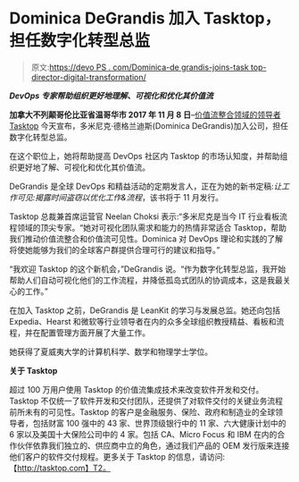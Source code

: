 # Dominica DeGrandis 加入 Tasktop，担任数字化转型总监

> 原文:[https://devo PS . com/Dominica-de grandis-joins-task top-director-digital-transformation/](https://devops.com/dominica-degrandis-joins-tasktop-director-digital-transformation/)

***DevOps 专家帮助组织更好地理解、可视化和优化其价值流***

**加拿大不列颠哥伦比亚省温哥华市 2017 年 11 月 8 日**–[价值流整合领域的领导者 Tasktop](http://www.tasktop.com/) 今天宣布，多米尼克·德格兰迪斯(Dominica DeGrandis)加入公司，担任数字化转型总监。

在这个职位上，她将帮助提高 DevOps 社区内 Tasktop 的市场认知度，并帮助组织更好地了解、可视化和优化其价值流。

DeGrandis 是全球 DevOps 和精益活动的定期发言人，正在为她的新书定稿:*让工作可见:揭露时间盗窃以优化工作&流程*，该书将于 11 月发行。

Tasktop 总裁兼首席运营官 Neelan Choksi 表示:“多米尼克是当今 IT 行业看板流程领域的顶尖专家。“她对可视化团队需求和能力的热情非常适合 Tasktop，帮助我们推动价值流整合和价值流可见性。Dominica 对 DevOps 理论和实践的了解将使她能够为我们的全球客户群提供合理可行的建议和指导。”

“我欢迎 Tasktop 的这个新机会，”DeGrandis 说。“作为数字化转型总监，我开始帮助人们自动可视化他们的工作流程，并降低孤岛式团队的协调成本，这是我最关心的工作。”

在加入 Tasktop 之前，DeGrandis 是 LeanKit 的学习与发展总监。她还向包括 Expedia、Hearst 和微软等行业领导者在内的众多全球组织教授精益、看板和流程，并在配置管理方面开展了大量工作。

她获得了夏威夷大学的计算机科学、数学和物理学士学位。

**关于 Tasktop**

超过 100 万用户使用 Tasktop 的价值流集成技术来改变软件开发和交付。Tasktop 不仅统一了软件开发和交付团队，还提供了对软件交付的关键业务流程前所未有的可见性。Tasktop 的客户是金融服务、保险、政府和制造业的全球领导者，包括财富 100 强中的 43 家、世界顶级银行中的 11 家、六大健康计划中的 6 家以及美国十大保险公司中的 4 家。包括 CA、Micro Focus 和 IBM 在内的合作伙伴依靠我们独立的、供应商中立的角色，通过我们产品的 OEM 发行版来连接他们客户的软件交付规程。更多关于 Tasktop 的信息，请访问:【http://tasktop.com】T2。